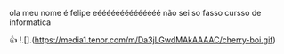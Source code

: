 ola meu nome é felipe eéééééééééééééé não sei so fasso cursso de informatica

👍
!.[].(https://media1.tenor.com/m/Da3jLGwdMAkAAAAC/cherry-boi.gif)
